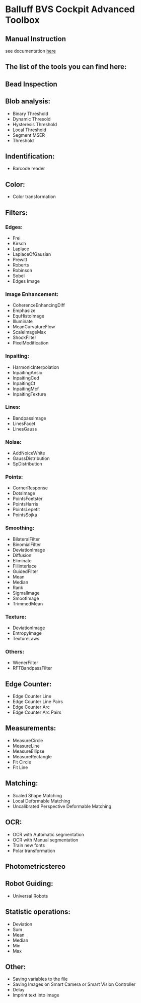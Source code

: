 # Balluff BVS Cockpit Advanced Toolbox
## 

## Manual Instruction
see documentation [here](Manual_HALCON_Script.pdf)

## The list of the tools you can find here:

## Bead Inspection

## Blob analysis:
- Binary Threshold
- Dynamic Thresold
- Hysteresis Threshold
- Local Threshold
- Segment MSER
- Threshold

## Indentification:
- Barcode reader

## Color:
- Color transformation

## Filters:
### Edges:
- Frei
- Kirsch
- Laplace
- LaplaceOfGausian
- Prewitt
- Roberts
- Robinson
- Sobel
- Edges Image

### Image Enhancement:
- CoherenceEnhancingDiff
- Emphasize
- EquHistoImage
- Illuminate
- MeanCurvatureFlow
- ScaleImageMax
- ShockFilter
- PixelModification

### Inpaiting: 
- HarmonicInterpolation
- InpaitingAnsio
- InpaitingCed
- InpaitingCt
- InpaitingMcf
- InpaitingTexture

### Lines:
- BandpassImage
- LinesFacet
- LinesGauss

### Noise:
- AddNoiceWhite
- GaussDistribution
- SpDistribution

### Points:
- CornerResponse
- DotsImage
- PointsFoetster
- PointsHarris
- PointsLepetit
- PointsSojka

### Smoothing:
- BilateralFilter
- BinomialFilter
- DeviationImage
- Diffusion
- Eliminate
- Fillinterlace
- GuidedFilter
- Mean
- Median
- Rank
- SigmalImage
- SmootImage
- TrimmedMean

### Texture:
- DeviationImage
- EntropyImage
- TextureLaws

### Others:
- WienerFilter
- RFTBandpassFilter

## Edge Counter:
- Edge Counter Line
- Edge Counter Line Pairs
- Edge Counter Arc
- Edge Counter Arc Pairs

## Measurements:
- MeasureCircle
- MeasureLine
- MeasureEllipse
- MeasureRectangle
- Fit Circle
- Fit Line

## Matching:
- Scaled Shape Matching
- Local Deformable Matching
- Uncalibrated Perspective Deformable Matching

## OCR:
- OCR with Automatic segmentation
- OCR with Manual segmentation
- Train new fonts
- Polar transformation

## Photometricstereo

## Robot Guiding:
- Universal Robots

## Statistic operations:
- Deviation
- Sum
- Mean
- Median
- Min
- Max

## Other:
- Saving variables to the file
- Saving Images on Smart Camera or Smart Vision Controller
- Delay
- Imprint text into image

